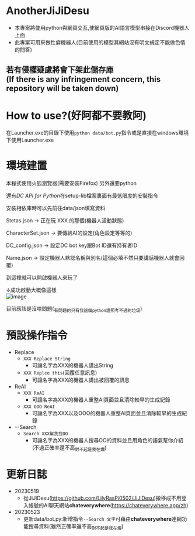 # AnotherJiJiDesu
 - 本專案將使用python與網頁交互,使網頁版的AI語言模型串接在Discord機器人上面
 - 此專案可用來做性癖機器人(目前使用的模型其網站沒有明文規定不能做色情的問答)

## 若有侵權疑慮將會下架此儲存庫<br>(If there is any infringement concern, this repository will be taken down)

# How to use?(好阿都不要教阿)
在Launcher.exe的目錄下使用`python data/bot.py`指令或是直接在windows環境下使用Launcher.exe

# 環境建置
本程式使用火狐瀏覽器(需要安裝Firefox)
另外還要python

還有*DC API for Python*在setup-lib檔案裏面有最低限度的安裝指令

安裝相依庫時可以先前往data/json填寫資料

Stetas.json -> 正在玩 XXX 的那個(機器人活動狀態)

CharacterSet.json -> 要傳給AI的設定(角色設定等等的)

DC_config.json -> 設定DC bot key跟Bot ID還有持有者ID

Name.json -> 設定機器人默認名稱與別名(這個必填不然只要講話機器人就會回覆)

到這裡就可以開啟機器人來玩了

↓成功啟動大概像這樣<br>
![image](https://github.com/LilyRasPi0502/AnotherJiJiDesu/assets/115215163/ef8b6f6c-e805-499b-a628-726f678c12b7)



目前應該是沒啥問題(<sub>有問題的只有我這個python證照考不過的垃圾</sub>)

# 預設操作指令
 - Replace
   - `XXX Replace String`
     - 可讓名字為XXX的機器人講出String
   - `XXX Replce this`(回覆任意訊息)
     - 可讓名字為XXX的機器人講出被回覆的訊息
 - ReAI
   - `XXX ReAI`
     - 可讓名字為XXX的機器人重整AI頁面並且清除較早的生成紀錄
   - `XXX OOO ReAI`
     - 可讓名字為XXX以及OOO的機器人重整AI頁面並且清除較早的生成紀錄
 - --Search
   - `Search XXX幫我找OO`
     - 可讓名字為XXX的機器人搜尋OO的資料並且用角色的語氣幫你介紹(不過正確率還不高<sub>對不起是我在爛</sub>)
 

# 更新日誌

- 20230519
  - 從JiJiDesu(<https://github.com/LilyRasPi0502/JiJiDesu>)搬移成不用登入帳號的AI聊天網站<b>chateverywhere</b>(<https://chateverywhere.app/zh>)
- 20230523
  - 更新data/bot.py:新增指令`--Search 文字`可藉由<b>chateverywhere</b>連網功能搜尋資料(雖然正確率還不高<sub>對不起是我在爛</sub>)
